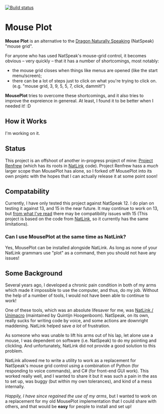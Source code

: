 [![Build status](https://ci.appveyor.com/api/projects/status/kpy76l8cla5xdhu3?svg=true)](https://ci.appveyor.com/project/mrworkman/mouse-plot)

# Mouse Plot

**Mouse Plot** is an alternative to the [Dragon Naturally Speaking](https://www.nuance.com/dragon.html) (NatSpeak) "mouse grid".

For anyone who has used NatSpeak's mouse-grid control, it becomes obvious &ndash; very quickly &ndash; that it has a number of shortcomings, most notably:

 * the mouse grid closes when things like menus are opened (like the start menu/screen);
 * there can be a lot of steps just to click on what you're trying to click on. (e.g. "mouse grid, 3, 9, 5, 5, 7, click, dammit!")

**MousePlot** tries to overcome these shortcomings, and it also tries to improve the expreience in genereal. At least, I found it to be better when I needed it! :D

## How it Works

 I'm working on it.

## Status

This project is an offshoot of another in-progress project of mine: [Project Renfrew](https://github.com/mrworkman/Project-Renfrew) (which has its roots in [NatLink](https://qh.antenna.nl/unimacro/) code). Project Renfrew hass a *much* larger scope than MousePlot has alone, so I forked off MousePlot into its own projetc with the hopes that I can actually release it at some point soon!

## Compatability

Currently, I have only tested this project against NatSpeak 12. I do plan on testing it against 13, and 15 in the near future. It may continue to work on  13, but [from what I've read](http://handsfreecoding.org/2018/02/24/dragon-15-now-works-with-natlink-and-dragonfly/) there may be compatibility issues with 15 (This project is based on the code from [NatLink](https://qh.antenna.nl/unimacro/), so it currently has the same limitations).

### Can I use MousePlot at the same time as NatLink?

Yes, MousePlot can be installed alongside NatLink. As long as none of your NatLink grammars use "plot" as a command, then you should not have any issues!

## Some Background

Several years ago, I developed a chronic pain condition in both of my arms which made it impossible to use the computer, and thus, do my job. Without the help of a number of tools, I would not have been able to continue to work!

One of these tools, which was an absolute lifesaver for me, was [NatLink / Unimacro](https://qh.antenna.nl/unimacro/) (maintained by Quintijn Hoogenboom). NatSpeak, on its own, really sucks for writing code by voice, and some actions are downright maddening. NatLink helped save *a lot* of frustration. 

As someone who was unable to lift his arms out of his lap, let alone use a mouse, I was dependent on software (i.e. NatSpeak) to do my pointing and clickling. And unfortunately, NatLink did not provide a good solution to this problem.

NatLink allowed me to write a utility to work as a replacement for NatSpeak's mouse grid control using a combination of Python (for responding to voice commands), and C# (for front-end GUI work). This worked really well, and I wanted to share it but it was such a pain in the ass to set up, was buggy (but within my own tolerances), and kind of a mess internally.

*Happily, I have since regained the use of my arms*, but I wanted to work on a replacement for my old MousePlot implementation that I could share with others, and that would be **easy** for people  to install and set up!

